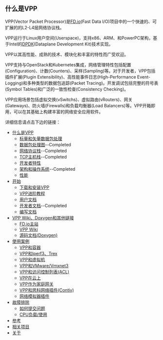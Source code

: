 ## 什么是VPP
VPP(Vector Packet Processor)是[FD.io](https://fd.io/)(Fast Data I/O)项目中的一个快速的、可扩展的的L2-L4层网络协议栈。

VPP运行于Linux用户空间(Userspace)，支持x86、ARM、和PowerPC架构，基于Intel的[DPDK](https://www.dpdk.org/)(Dataplane Development Kit)技术实现。

VPP以其高性能、成熟的技术、模块化和丰富的特性而广受欢迎。

VPP支持与OpenStack和Kubernetes集成，网络管理特性包括配置(Configuration)、计数(Counters)、采样(Sampling)等。对于开发者，VPP包括插件扩展(Plugin Extensibility)、高性能事件日志(High-Performance Event-Logging)和多种类型的数据包追踪(Packet Tracing)。开发调试包括完整的符号表(Symbol Tables)和广泛的一致性检查(Consistency Checking)。

VPP应用场景包括虚拟交换(vSwitchs)、虚拟路由(vRouters)、网关(Gateways)、防火墙(Firewalls)和负载均衡器(Load Balancers)等。VPP开箱即用，可以在其基础上构建丰富的网络安全应用软件。

详细信息请点击下边的链接：
* [什么是VPP](https://github.com/penybai/vpp-docs)
  - [标量和矢量数据包处理](https://github.com/penybai/vpp-docs/blob/master/Scalar-vs-Vector-packet-processing.md)
  - [数据包处理图](https://github.com/penybai/vpp-docs/blob/master/The-Packet-Processing-Graph.md)--Completed
  - [网络协议栈](https://github.com/penybai/vpp-docs/blob/master/Network-Stack.md)--Completed
  - [TCP主机栈](https://github.com/penybai/vpp-docs/blob/master/TCP-Host-Stack.md)--Completed
  - [开发者特性](https://github.com/penybai/vpp-docs/blob/master/Features-for-Developers.md)
  - [架构和操作系统](https://github.com/penybai/vpp-docs/blob/master/Architectures-and-Operating-Systems.md)--Completed
  - [性能](https://github.com/penybai/vpp-docs/blob/master/Performance.md)
* [开始](https://github.com/penybai/vpp-docs/blob/master/Getting-Started.md)
  - [下载和安装VPP](https://github.com/penybai/vpp-docs/blob/master/Downloading-and-Installing-VPP.md)
  - [VPP进阶教程](https://github.com/penybai/vpp-docs/blob/master/Porgressive-VPP-Tutorial.md)
  - [用户文档](https://github.com/penybai/vpp-docs/blob/master/For-Users.md)
  - [开发者文档](https://github.com/penybai/vpp-docs/blob/master/For-Developers.md)--Completed
  - [编写文档](https://github.com/penybai/vpp-docs/blob/master/Writting-Documents.md)
* [VPP Wiki、Doxygen和其他链接](https://github.com/penybai/vpp-docs/blob/master/VPP-Wiki-Doxygen-and-Other-Links.md)
  - [FD.io主站](https://github.com/penybai/vpp-docs/blob/master/FD_io-Main-Site.md)
  - [VPP Wiki](https://github.com/penybai/vpp-docs/blob/master/VPP-Wiki.md)
  - [源码文档(Doxygen)](https://github.com/penybai/vpp-docs/blob/master/Source-code-Documents-doxygen.md)
* [使用案例](https://github.com/penybai/vpp-docs/blob/master/Use-Cases.md)
  - [VPP和容器](https://github.com/penybai/vpp-docs/blob/master/VPP-with-Containers.md)
  - [VPP和Iperf3、Trex](https://github.com/penybai/vpp-docs/blob/master/VPP-with-Iperf3-and-Trex.md)
  - [VPP和虚拟机](https://github.com/penybai/vpp-docs/blob/master/FD_io-VPP-with-Virutal-Machines.md)
  - [VPP和VMware/Vmxnet3](https://github.com/penybai/vpp-docs/blob/master/VPP-with-WMware-Vmxnet3.md)
  - [VPP和访问控制列表(ACL)](https://github.com/penybai/vpp-docs/blob/master/Access-Control-List-with-FD_io-VPP.md)
  - [VPP在云上](https://github.com/penybai/vpp-docs/blob/master/VPP-inside-the-Cloud.md)
  - [VPP作为家庭网关](https://github.com/penybai/vpp-docs/blob/master/Using-VPP-as-a-Home-Gateway.md)
  - [VPP和思科网络插件(Contiv)](https://github.com/penybai/vpp-docs/blob/master/Contiv-VPP.md)
  - [网络模拟器插件](https://github.com/penybai/vpp-docs/blob/master/Network-Simulator-Plugin.md)
* [故障排除](https://github.com/penybai/vpp-docs/blob/master/Troubleshooting.md)
  - [如何提交问题](https://github.com/penybai/vpp-docs/blob/master/How-to-Report-an-Issue.md)
  - [CPU负载/使用](https://github.com/penybai/vpp-docs/blob/master/CPU-Load-Usage.md)
* [参考](https://github.com/penybai/vpp-docs/blob/master/Reference.md)
* [相关项目](https://github.com/penybai/vpp-docs/blob/master/Related-Projects.md)
* [关于](https://github.com/penybai/vpp-docs/blob/master/About.md)